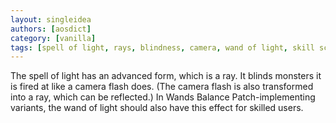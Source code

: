 ```yaml
---
layout: singleidea
authors: [aosdict]
category: [vanilla]
tags: [spell of light, rays, blindness, camera, wand of light, skill scaling]
---
```

The spell of light has an advanced form, which is a ray. It blinds monsters it is fired at like a camera flash does. (The camera flash is also transformed into a ray, which can be reflected.) In Wands Balance Patch-implementing variants, the wand of light should also have this effect for skilled users.
